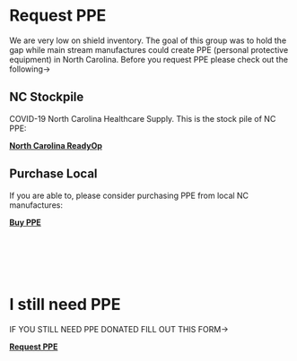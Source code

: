 # Request PPE

We are very low on shield inventory.  The goal of this group was to hold the gap while main stream manufactures could create PPE (personal protective equipment) in North Carolina.  Before you request PPE please check out the following->


<div id="section">
<h2>NC Stockpile</h2>

COVID-19 North Carolina Healthcare Supply.  This is the stock pile of NC PPE:

<div id="button"><b><a href="https://nc.readyop.com/fs/4cit/40fd">North Carolina ReadyOp</a></b></div>
</div>

<div id="section">
<h2>Purchase Local</h2>

If you are able to, please consider purchasing PPE from local NC manufactures:

<div id="button"><b><a href="docs/buy_ppe.html">Buy PPE</a></b></div>
</div>

<br><br><br><br>

# I still need PPE

IF YOU STILL NEED PPE DONATED FILL OUT THIS FORM->

<div id="button"><b><a href="https://share.hsforms.com/1ZEAK2ikxSFKqR_XR7J-x5Q4dh7j?mfd_chapter_id=us-nc-triangle">Request PPE</a></b></div>
